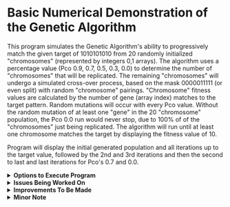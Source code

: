 # Basic Numerical Demonstration of the Genetic Algorithm

This program simulates the Genetic Algorithm's ability to progressively match the given target
of 1010101010 from 20 randomly initialized "chromosomes" (represented by integers 0,1 arrays).
The algorithm uses a percentage value (Pco 0.9, 0.7, 0.5, 0.3, 0.0) to determine the number
of "chromosomes" that will be replicated. The remaining "chromosomes" will undergo a simulated
cross-over process, based on the mask 0000011111 (or even split) with random "chromosome" pairings.
"Chromosome" fitness values are calculated by the number of gene (array index) matches to the
target pattern. Random mutations will occur with every Pco value. Without the random mutation of at
least one "gene" in the 20 "chromosome" population, the Pco 0.0 run would never stop, due to 100% of
of the "chromosomes" just being replicated. The algorithm will run until at least one chromosome matches
the target by displaying the fitness value of 10.

Program will display the initial generated population and all iterations up to the target value,
followed by the 2nd and 3rd iterations and then the second to last and last iterations for
Pco's 0.7 and 0.0.

<details>
    <summary><strong>Options to Execute Program</strong></summary>

## Execute with Docker

From linux command line: <br />

```sh
cd genetic_algorithm_cpp
docker build -t ga .
docker run ga
```

## Execute if GCC installed

```sh
cd genetic_algorithm_cpp
g++ -o geneticAlgo src/main.cpp
./geneticAlgo
```

</details>

<details>
    <summary><strong>Issues Being Worked On</strong></summary>

#### Design

This program lacks quality architecture; however, this is being worked on. The geneticAlgorithm
function does take on the qualities of the Template design pattern in how each
function is ordered in such a way as to provide accurate data outputs. This program
was designed and constructed prior to me having taken Software Engineering or Software
Design courses. After refactoring one year later, I see odd arrangements with
private and public categorizations; however, the arrangement worked with the
sloppy design style. I am also attempting to implement suggestions from "Clean Code" as well.
So far, I've given variables better names.

#### BUG

In the event that there are 4 or less iterations before the optimal solution is found,
there will be excess generations produced on printout of the "The first generation
after initial population"; "The second generation after the initial population";
"The second to last generation"; "The last generation". E.g. if there are only 4
iterations for any run, "The second to last generation" will contain the optimal
fitness value of 10 chromosome and "The last generation" will contain an excess
generation (which might and might not contain the optimal chromosome since that
chromosome only has 10 spots in the chromosome roulette vector. A possible SOLUTION
is to include the condition of 'if there are less than 5 generations, then fill the
generations after the optimal solution generation with null input'.

</details>

<details>
    <summary><strong>Improvements To Be Made</strong></summary>

Utilize separate files for better code comprehension. Implement
helper classes for better code organization. Removal of unused functions for
final product. Overall better naming practices will help in understanding what each
variable and function does (e.g., I donw remember what `int endSpot = 0;` is doing).

</details>

<details>
    <summary><strong>Minor Note</strong></summary>

Only minor refactors were implemented after having completed this course. The
overall state of this program is left for reference of how I developed this program
during the class. I do plan on refactoring each function to be smaller (i.e., more
legible) and to have better names, which will lead to the removal of the many comments
littering the program.

</details>
